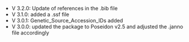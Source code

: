 - V 3.2.0: Update of references in the .bib file
- V 3.1.0: added a .ssf file
- V 3.0.1: Genetic_Source_Accession_IDs added
- V 3.0.0: updated the package to Poseidon v2.5 and adjusted the .janno file accordingly
